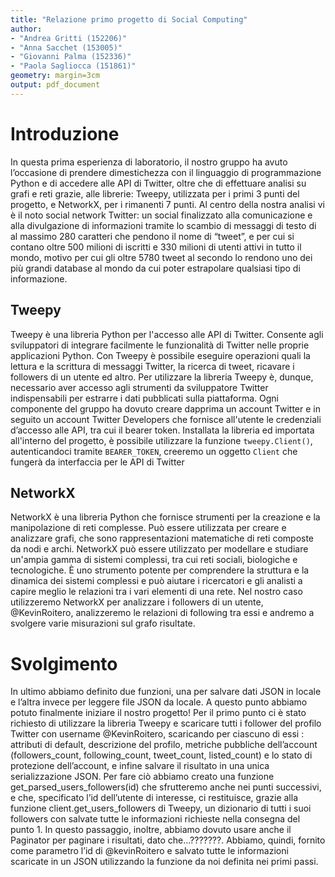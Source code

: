 ```yaml
---
title: "Relazione primo progetto di Social Computing"
author: 
- "Andrea Gritti (152206)"
- "Anna Sacchet (153005)"
- "Giovanni Palma (152336)"
- "Paola Sagliocca (151861)"
geometry: margin=3cm
output: pdf_document
---
```


# Introduzione
In questa prima esperienza di laboratorio, il nostro gruppo ha avuto l’occasione di prendere dimestichezza con il linguaggio di programmazione Python e di accedere alle API di Twitter, oltre che di effettuare analisi su grafi e reti grazie, alle librerie: Tweepy, utilizzata per i primi 3 punti del progetto, e NetworkX, per i rimanenti 7 punti. Al centro della nostra analisi vi è il noto social network Twitter: un  social finalizzato alla comunicazione e alla divulgazione di informazioni tramite lo scambio di messaggi di testo di al massimo 280 caratteri che pendono il nome di “tweet”, e per cui si contano oltre 500 milioni di iscritti e 330 milioni di utenti attivi in tutto il mondo, motivo per cui gli oltre 5780 tweet al secondo lo rendono uno dei più grandi database al mondo da cui poter estrapolare qualsiasi tipo di informazione. 

## Tweepy
Tweepy è una libreria Python per l'accesso alle API di Twitter. Consente agli sviluppatori di integrare facilmente le funzionalità di Twitter nelle proprie applicazioni Python. Con Tweepy è possibile eseguire operazioni quali la lettura e la scrittura di messaggi Twitter, la ricerca di tweet, ricavare i followers di un utente ed altro. Per utilizzare la libreria Tweepy è, dunque, necessario aver accesso agli strumenti da sviluppatore Twitter indispensabili per estrarre i dati pubblicati sulla piattaforma. Ogni componente del gruppo ha dovuto creare dapprima un account Twitter e in seguito un account Twitter Developers che fornisce all'utente le credenziali d’accesso alle API, tra cui il bearer token. Installata la libreria ed importata all'interno del progetto, è possibile utilizzare la funzione `tweepy.Client()`, autenticandoci tramite `BEARER_TOKEN`, creeremo un oggetto `Client` che fungerà da interfaccia per le API di Twitter

## NetworkX
NetworkX è una libreria Python che fornisce strumenti per la creazione e la manipolazione di reti complesse. Può essere utilizzata per creare e analizzare grafi, che sono rappresentazioni matematiche di reti composte da nodi e archi. NetworkX può essere utilizzato per modellare e studiare un'ampia gamma di sistemi complessi, tra cui reti sociali, biologiche e tecnologiche. È uno strumento potente per comprendere la struttura e la dinamica dei sistemi complessi e può aiutare i ricercatori e gli analisti a capire meglio le relazioni tra i vari elementi di una rete. Nel nostro caso utilizzeremo NetworkX per analizzare i followers di un utente, @KevinRoitero, analizzeremo le relazioni di following tra essi e andremo a svolgere varie misurazioni sul grafo risultate.

# Svolgimento



 In ultimo abbiamo definito due funzioni, una per salvare dati  JSON in locale e l’altra invece per leggere file JSON da locale. A questo punto abbiamo potuto finalmente iniziare il nostro progetto! Per il primo punto ci è stato richiesto di utilizzare la libreria Tweepy e scaricare tutti i follower del profilo Twitter con username @KevinRoitero, scaricando per ciascuno di essi : attributi di default, descrizione del profilo, metriche pubbliche dell’account (followers_count, following_count, tweet_count, listed_count) e lo stato di protezione dell’account, e infine salvare il risultato in una unica serializzazione JSON. Per fare ciò abbiamo creato una funzione get_parsed_users_followers(id) che sfrutteremo anche nei punti successivi, e che, specificato l’id dell’utente di interesse, ci restituisce, grazie alla funzione client.get_users_followers di Tweepy, un dizionario di tutti i suoi followers con salvate tutte le informazioni richieste nella consegna del punto 1. In questo passaggio, inoltre, abbiamo dovuto usare anche il Paginator per paginare i risultati, dato che…???????. Abbiamo, quindi, fornito come parametro l’id di @kevinRoitero e salvato tutte le informazioni scaricate in un JSON utilizzando la funzione da noi definita nei primi passi.